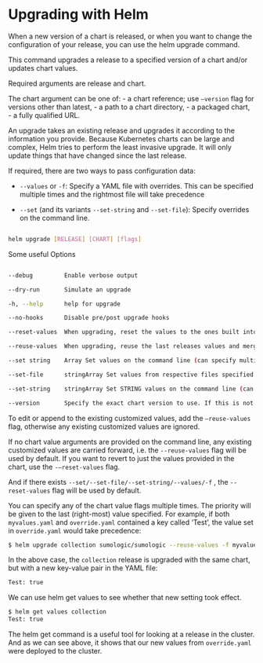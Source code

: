 
# Upgrading with Helm

When a new version of a chart is released, or when you want to change the configuration of your release, you can use the helm upgrade command.

This command upgrades a release to a specified version of a chart and/or updates chart values.

Required arguments are release and chart.

The chart argument can be one of: - a chart reference; use `–version` flag for versions other than latest, - a path to a chart directory, - a packaged chart, - a fully qualified URL.

An upgrade takes an existing release and upgrades it according to the information you provide. Because Kubernetes charts can be large and complex, Helm tries to perform the least invasive upgrade. It will only update things that have changed since the last release.

If required, there are two ways to pass configuration data:

- `--values` or `-f`: Specify a YAML file with overrides. This can be specified multiple times and the rightmost file will take precedence

- `--set` (and its variants `--set-string` and `--set-file`): Specify overrides on the command line.


```bash

helm upgrade [RELEASE] [CHART] [flags]

```  

Some useful Options

``` bash

--debug 		Enable verbose output

--dry-run 		Simulate an upgrade

-h, --help 		help for upgrade

--no-hooks 		Disable pre/post upgrade hooks

--reset-values 	When upgrading, reset the values to the ones built into the chart

--reuse-values 	When upgrading, reuse the last releases values and merge in any overrides from the command line via --set and -f

--set string	Array Set values on the command line (can specify multiple or separate values with commas: key1=val1,key2=val2)

--set-file 		stringArray Set values from respective files specified via the command line (can specify multiple or separate values with commas: key1=path1,key2=path2)

--set-string 	stringArray Set STRING values on the command line (can specify multiple or separate values with commas: key1=val1,key2=val2)

--version 		Specify the exact chart version to use. If this is not specified, the latest version is used

```


To edit or append to the existing customized values, add the `–reuse-values` flag, otherwise any existing customized values are ignored.

If no chart value arguments are provided on the command line, any existing customized values are carried forward, i.e. the `--reuse-values` flag will be used by default. If you want to revert to just the values provided in the chart, use the `-–reset-values` flag.

And if there exists `--set/--set-file/--set-string/--values/-f` , the `--reset-values` flag will be used by default.

You can specify any of the chart value flags multiple times. The priority will be given to the last (right-most) value specified. For example, if both `myvalues.yaml` and `override.yaml` contained a key called ‘Test’, the value set in `override.yaml` would take precedence:  

```bash
$ helm upgrade collection sumologic/sumologic --reuse-values -f myvalues.yaml -f override.yaml
```

In the above case, the `collection` release is upgraded with the same chart, but with a new  key-value pair in the YAML file:
```bash
Test: true
```
  
We can use helm get values to see whether that new setting took effect.
```bash
$ helm get values collection
Test: true
```

The helm get command is a useful tool for looking at a release in the cluster. And as we can see above, it shows that our new values from `override.yaml` were deployed to the cluster.
